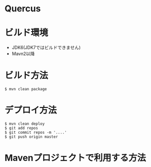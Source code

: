 Quercus
=======

# ビルド環境
- JDK6(JDK7ではビルドできません)
- Mavn2以降

# ビルド方法
``$ mvn clean package``

# デプロイ方法

    $ mvn clean deploy
    $ git add repos
    $ git commit repos -m '....'
    $ git push origin master

# Mavenプロジェクトで利用する方法